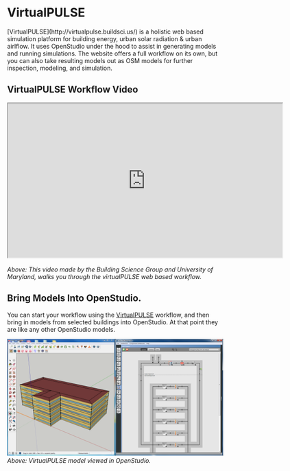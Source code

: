 <h1>VirtualPULSE</h1>
[VirtualPULSE](http://virtualpulse.buildsci.us/) is a holistic web based simulation platform for building energy, urban solar radiation & urban airlflow. It uses OpenStudio under the hood to assist in generating models and running simulations. The website offers a full workflow on its own, but you can also take resulting models out as OSM models for further inspection, modeling, and simulation.

## VirtualPULSE Workflow Video

<iframe width="640" height="360" src="http://www.youtube.com/embed/RqwpFyCUO18" allowfullscreen></iframe>

*Above: This video made by the Building Science Group and University of Maryland, walks you through the virtualPULSE web based workflow.*

## Bring Models Into OpenStudio.
You can start your workflow using the [VirtualPULSE](http://virtualpulse.buildsci.us/) workflow, and then bring in models from selected buildings into OpenStudio. At that point they are like any other OpenStudio models.

![Apply VirtualPULSE model viewed in OpenStudio](img/virtual_pulse/view_osm.png)
*Above: VirtualPULSE model viewed in OpenStudio.*
